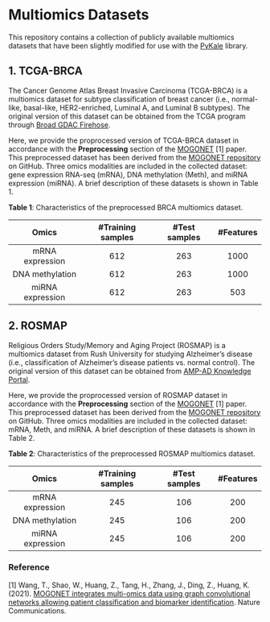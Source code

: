 # Multiomics Datasets

This repository contains a collection of publicly available multiomics datasets that have been slightly modified for use
with the [PyKale](https://github.com/pykale/pykale) library.

## 1. TCGA-BRCA

The Cancer Genome Atlas Breast Invasive Carcinoma (TCGA-BRCA) is a multiomics dataset for subtype classification of 
breast cancer (i.e., normal-like, basal-like, HER2-enriched, Luminal A, and Luminal B subtypes). The original version of
this dataset can be obtained from the TCGA program through [Broad GDAC Firehose](https://gdac.broadinstitute.org/).

Here, we provide the proprocessed version of TCGA-BRCA dataset in accordance with the **Preprocessing** section of the 
[MOGONET](https://doi.org/10.1038/s41467-021-23774-w) [1] paper. This preprocessed dataset has been derived from the 
[MOGONET repository](https://github.com/txWang/MOGONET/tree/main/BRCA) on GitHub. Three omics modalities are included in
the collected dataset: gene expression RNA-seq (mRNA), DNA methylation (Meth), and miRNA expression (miRNA). A brief 
description of these datasets is shown in Table 1.

**Table 1**: Characteristics of the preprocessed BRCA multiomics dataset.

|      Omics       | #Training samples | #Test samples | #Features |
|:----------------:|:-----------------:|:-------------:|:---------:|
| mRNA expression  |        612        |      263      |   1000    |
| DNA methylation  |        612        |      263      |   1000    |
| miRNA expression |        612        |      263      |    503    |


## 2. ROSMAP

Religious Orders Study/Memory and Aging Project (ROSMAP) is a multiomics dataset from Rush University for studying 
Alzheimer’s disease (i.e., classification of Alzheimer’s disease patients vs. normal control). The original 
version of this dataset can be obtained from [AMP-AD Knowledge Portal](https://adknowledgeportal.synapse.org/).

Here, we provide the proprocessed version of ROSMAP dataset in accordance with the **Preprocessing** section of the 
[MOGONET](https://doi.org/10.1038/s41467-021-23774-w) [1] paper. This preprocessed dataset has been derived from the 
[MOGONET repository](https://github.com/txWang/MOGONET/tree/main/ROSMAP) on GitHub. Three omics modalities are included 
in the collected dataset: mRNA, Meth, and miRNA. A brief description of these datasets is shown in Table 2.

**Table 2**: Characteristics of the preprocessed ROSMAP multiomics dataset.

|      Omics       | #Training samples | #Test samples | #Features  |
|:----------------:|:-----------------:|:-------------:|:----------:|
| mRNA expression  |        245        |      106      |    200     |
| DNA methylation  |        245        |      106      |    200     |
| miRNA expression |        245        |      106      |    200     |


### Reference

[1] Wang, T., Shao, W., Huang, Z., Tang, H., Zhang, J., Ding, Z., Huang, K. (2021). [MOGONET integrates multi-omics data
using graph convolutional networks allowing patient classification and biomarker identification](https://doi.org/10.1038/s41467-021-23774-w). Nature Communications.
